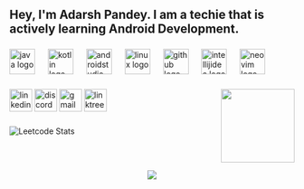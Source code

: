 <h2 align="left">Hey, I'm Adarsh Pandey. I am a techie that is actively learning Android Development.</h2>

###

<div align="left">
  <img src="https://skillicons.dev/icons?i=java" height="45" alt="java logo"  />
  <img width="15" />
  <img src="https://skillicons.dev/icons?i=kotlin" height="45" alt="kotlin logo"  />
  <img width="15" />
  <img src="https://skillicons.dev/icons?i=androidstudio" height="45" alt="androidstudio logo"  />
  <img width="15" />
  <img src="https://skillicons.dev/icons?i=linux" height="45" alt="linux logo"  />
  <img width="15" />
  <img src="https://skillicons.dev/icons?i=github" height="45" alt="github logo"  />
  <img width="15" />
  <img src="https://skillicons.dev/icons?i=idea" height="45" alt="intellijidea logo"  />
  <img width="15" />
  <img src="https://skillicons.dev/icons?i=neovim" height="45" alt="neovim logo"  />
</div>

###

<img align="right" height="130" src="https://i.gifer.com/3AyY.gif"  />


###

<div align="left">
  <img src="https://img.shields.io/static/v1?message=LinkedIn&logo=linkedin&label=&color=0077B5&logoColor=white&labelColor=&style=for-the-badge" height="40" alt="linkedin logo"  />
  <img src="https://img.shields.io/static/v1?message=Discord&logo=discord&label=&color=7289DA&logoColor=white&labelColor=&style=for-the-badge" height="40" alt="discord logo"  />
  <img src="https://img.shields.io/static/v1?message=Gmail&logo=gmail&label=&color=D14836&logoColor=white&labelColor=&style=for-the-badge" height="40" alt="gmail logo"  />
  <img src="https://img.shields.io/static/v1?message=Linktree&logo=linktree&label=&color=1de9b6&logoColor=white&labelColor=&style=for-the-badge" height="40" alt="linktree logo"  />
</div>

###
![Leetcode Stats](https://leetcard.jacoblin.cool/adarshpandey18?theme=dark&font=Roboto)
<br clear="both">

<div align="center">
  <img src="https://profile-counter.glitch.me/adarshpandey18/count.svg?"  />
</div>

###
